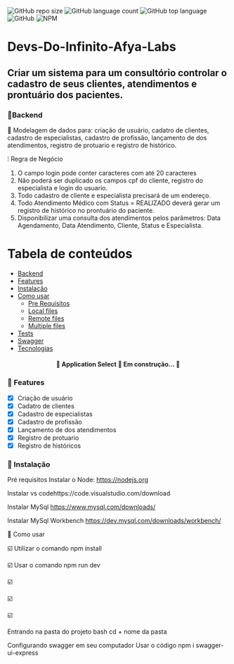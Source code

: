 
![GitHub repo size](https://img.shields.io/github/repo-size/vlruiz108/Devs-Do-Infinito-Afya-Labs?style=plastic)
![GitHub language count](https://img.shields.io/github/languages/count/vlruiz108/Devs-Do-Infinito-Afya-Labs?style=plastic)
![GitHub top language](https://img.shields.io/github/languages/top/vlruiz108/Devs-Do-Infinito-Afya-Labs?style=plastic)
![GitHub](https://img.shields.io/github/license/vlruiz108/Devs-Do-Infinito-Afya-Labs?style=plastic)
![NPM](https://img.shields.io/npm/l/express?style=plastic)



# Devs-Do-Infinito-Afya-Labs

## Criar um sistema para um consultório controlar o cadastro de seus clientes, atendimentos e prontuário dos pacientes.

### :round_pushpin:Backend

🚀 Modelagem de dados para: criação de usuário, cadatro de clientes, cadastro de especialistas, cadastro de profissão, lançamento de dos atendimentos,
registro de protuario e registro de histórico.

:grey_exclamation: Regra de Negócio
1. O campo login pode conter caracteres com até 20 caracteres
2. Não poderá ser duplicado os campos cpf do cliente, registro do especialista e login do usuario.
3. Todo cadastro de cliente e especialista precisará de um endereço.
4. Todo Atendimento Médico com Status = REALIZADO deverá gerar um registro de histórico no prontuário do paciente.
5. Disponibilizar uma consulta dos atendimentos pelos parâmetros: Data Agendamento, Data Atendimento, Cliente, Status e Especialista.


Tabela de conteúdos
=================
<!--ts-->
   * [Backend](#Backend)
   * [Features](#features)
   * [Instalação](#instalacao)
   * [Como usar](#como-usar)
      * [Pre Requisitos](#pre-requisitos)
      * [Local files](#local-files)
      * [Remote files](#remote-files)
      * [Multiple files](#multiple-files)
   * [Tests](#testes)
   * [Swagger](#swagger)
   * [Tecnologias](#tecnologias)
<!--te-->

<h4 align="center"> 
	🚧  Application Select 🚀 Em construção...  🚧
</h4>

### :round_pushpin: Features

- [x] Criação de usuário
- [x] Cadatro de clientes
- [x] Cadastro de especialistas
- [x] Cadastro de profissão
- [x] Lançamento de dos atendimentos
- [x] Registro de protuario
- [x] Registro de históricos

### :round_pushpin: Instalação

Pré requisitos
Instalar o Node: https://nodejs.org

Instalar vs codehttps://code.visualstudio.com/download 

Instalar MySql https://www.mysql.com/downloads/

Instalar MySql Workbench  https://dev.mysql.com/downloads/workbench/

:triangular_flag_on_post: Como usar

:ballot_box_with_check: Utilizar o comando npm install

:ballot_box_with_check: Usar o comando npm run dev

:ballot_box_with_check:

:ballot_box_with_check:

:ballot_box_with_check:









Entrando na pasta do projeto bash cd + nome da pasta

Configurando swagger em seu computador Usar o código npm i swagger-ui-express

















